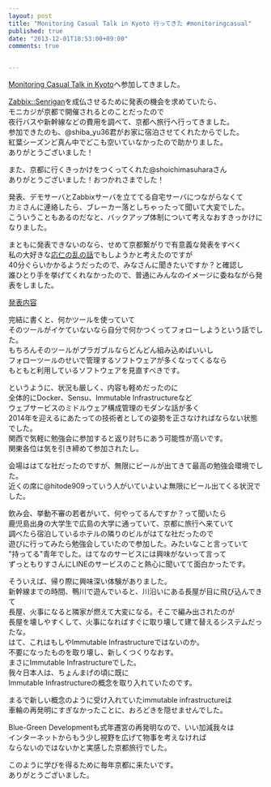 ```yaml
---
layout: post
title: "Monitoring Casual Talk in Kyoto 行ってきた #monitoringcasual"
published: true
date: "2013-12-01T18:53:00+09:00"
comments: true


---
```


[Monitoring Casual Talk in Kyoto](http://www.zusaar.com/event/1377006)へ参加してきました。  
  
[Zabbix::Senrigan](https://github.com/kenjiskywalker/p5-Zabbix-Senrigan/)を成仏させるために発表の機会を求めていたら、   
モニカジが京都で開催されるとのことだったので  
夜行バスや新幹線などの費用を調べて、京都へ旅行へ行ってきました。  
参加できたのも、@shiba_yu36君がお家に宿泊させてくれたからでした。  
紅葉シーズンど真ん中でどこも空いていなかったので助かりました。  
ありがとうございました！  
  
また、京都に行くきっかけをつくってくれた@shoichimasuharaさん  
ありがとうございました！おつかれさまでした！  
  
発表、デモサーバとZabbixサーバを立ててる自宅サーバにつながらなくて  
カミさんに連絡したら、ブレーカー落としちゃったって聞いて大変でした。  
こういうこともあるのだなと、バックアップ体制について考えなおすきっかけになりました。  
  
まともに発表できないのなら、せめて京都繋がりで有意義な発表をすべく  
私の大好きな[応仁の乱の話](http://blog.kenjiskywalker.org/blog/2013/07/18/kiga-to-sensou/)でもしようかと考えたのですが  
40分ぐらいかかるようだったので、みなさんに聞きたいですか？と確認し  
誰ひとり手を挙げてくれなかったので、普通にみんなのイメージに委ねながら発表をしました。  
  
[発表内容](https://gist.github.com/kenjiskywalker/7703670)  
  
完結に書くと、何かツールを使っていて  
そのツールがイケていないなら自分で何かつくってフォローしようという話でした。  
もちろんそのツールがプラガブルならどんどん組み込めばいいし  
フォローツールのせいで管理するソフトウェアが多くなってくるなら  
もともと利用しているソフトウェアを見直すべきです。  
  
というように、状況も厳しく、内容も軽めだったのに  
全体的にDocker、Sensu、Immutable Infrastructureなど  
ウェブサービスのミドルウェア構成管理のモダンな話が多く  
2014年を迎えるにあたっての技術者としての姿勢を正さなければならない状態でした。  
関西で気軽に勉強会に参加すると返り討ちにあう可能性が高いです。  
関東各位は気を引き締めて参加されたし。
  
会場ははてな社だったのですが、無限にビールが出てきて最高の勉強会環境でした。  
近くの席に@hitode909っていう人がいていよいよ無限にビール出てくる状況でした。  
  
飲み会、挙動不審の若者がいて、何やってるんですか？って聞いたら  
鹿児島出身の大学生で広島の大学に通っていて、京都に旅行へ来ていて  
調べたら宿泊しているホテルの隣りのビルがはてな社だったので  
遊びに行ってみたら勉強会していたので参加した。みたいなこと言っていて  
"持ってる"青年でした。はてなのサービスには興味がないって言って  
ずっともりすさんにLINEのサービスのこと熱心に聞いてて面白かったです。
  
そういえば、帰り際に興味深い体験がありました。  
新幹線までの時間、鴨川で遊んでいると、川沿いにある長屋が目に飛び込んできて  
長屋、火事になると隣家が燃えて大変になる。そこで編み出されたのが  
長屋を壊しやすくして、火事になればすぐに取り壊して建て替えるシステムだったな。  
はて、これはもしやImmutable Infrastructureではないのか。  
不要になったものを取り壊し、新しくつくりなおす。  
まさにImmutable Infrastructureでした。  
我々日本人は、ちょんまげの頃に既に  
Immutable Infrastructureの概念を取り入れていたのです。  
  
まるで新しい概念のように受け入れていたimmutable infrastructureは  
車輪の再発明にすぎなかったことに、おろどきを隠せませんでした。  
  
Blue-Green Developmentも式年遷宮の再発明なので、いい加減我々は  
インターネットからもう少し視野を広げて物事を考えなければ  
ならないのではないかと実感した京都旅行でした。  
  
このように学びを得るために毎年京都に来たいです。  
ありがとうございました。

